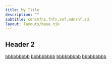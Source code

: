 ```yaml
---
title: My Title
description: ""
subtitle: cdnsmfns,fnfn,snf,mdnsnf,sd.
layout: layouts/base.njk
---
```



## Header 2

<a href="#" target="_blank">bbbbbbbbb</a>
<a href="#">bbbbbbbbb</a>
<a href="#">bbbbbbbbb</a>
<a href="#">bbbbbbbbb</a>





